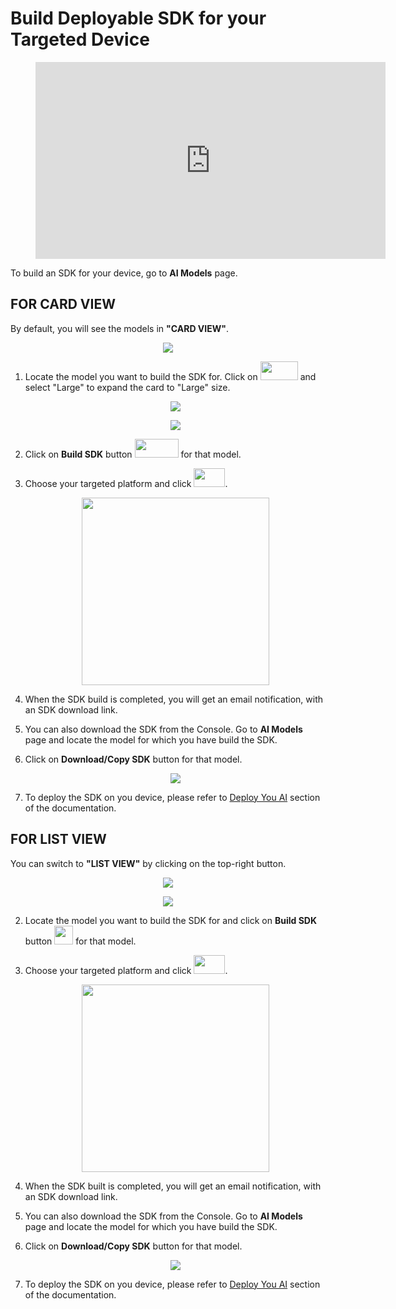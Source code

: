 # Build Deployable SDK for your Targeted Device

<!-- blank line -->
<figure class="video_container">
  <iframe width="560" height="315" src="https://www.youtube.com/embed/u5tYxLGTh7E?start=429" frameborder="0" allow="accelerometer; autoplay; encrypted-media; gyroscope; picture-in-picture" allowfullscreen></iframe>
</figure>
<!-- blank line -->

To build an SDK for your device, go to __AI Models__ page. 

## __FOR CARD VIEW__

By default, you will see the models in __"CARD VIEW"__.

<p align="center">
  <img src="../img/console/AI Models/PretrainedAIModels-Card.png">
</p>


1. Locate the model you want to build the SDK for. Click on <img src="../img/console/AI Models/CardSizeChangeButton.png" height=30 width=60> and select "Large" to expand the card to "Large" size.

    <p align="center">
      <img src="../img/console/AI Models/ChangeCardSizeOptions.png">
    </p>

    <p align="center">
      <img src="../img/console/AI Models/ModelLargeCard.png">
    </p>

2. Click on __Build SDK__ button <img src="../img/console/AI Models/BuildButton-Card.png" height=30 width=70> for that model.

3. Choose your targeted platform and click <img src="../img/console/AI Models/BuildButton.png" height=30 width=50>.

    <p align="center">
    <img src="../img/console/AI Models/BuildSDK-ARM32.png" height=300>
    </p>

4. When the SDK build is completed, you will get an email notification, with an SDK download link.

5. You can also download the SDK from the Console. Go to __AI Models__ page and locate the model for which you have build the SDK.

6. Click on __Download/Copy SDK__ button for that model. 

    <p align="center">
    <img src="../img/console/AI Models/PreTrainedModels-SDKBuilt-Card.png">
    </p>

7. To deploy the SDK on you device, please refer to [Deploy You AI](/en/latest/installation/) section of the documentation.

## __FOR LIST VIEW__

You can switch to __"LIST VIEW"__ by clicking on the top-right button.

<p align="center">
  <img src="../img/console/AI Models/PretrainedAIModels-ChangeView.png">
</p>

<p align="center">
  <img src="../img/console/AI Models/PretrainedAIModels-List.png">
</p>

2. Locate the model you want to build the SDK for and click on __Build SDK__ button <img src="../img/console/AI Models/BuildSDKButton.png" height=30 width=30> for that model.

3. Choose your targeted platform and click <img src="../img/console/AI Models/BuildButton.png" height=30 width=50>.

    <p align="center">
    <img src="../img/console/AI Models/BuildSDK-ARM32.png" height=300>
    </p>

4. When the SDK built is completed, you will get an email notification, with an SDK download link.

5. You can also download the SDK from the Console. Go to __AI Models__ page and locate the model for which you have build the SDK.

6. Click on __Download/Copy SDK__ button for that model. 

    <p align="center">
    <img src="../img/console/AI Models/PreTrainedModels-SDKBuilt.png">
    </p>

7. To deploy the SDK on you device, please refer to [Deploy You AI](/en/latest/installation/) section of the documentation.